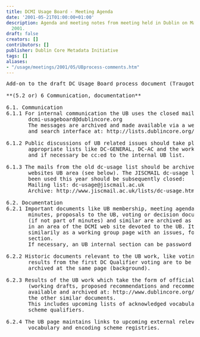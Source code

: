 ```yaml
---
title: DCMI Usage Board - Meeting Agenda
date: '2001-05-21T01:00:00+01:00'
description: Agenda and meeting notes from meeting held in Dublin on May 21 - 22,
  2001.
draft: false
creators: []
contributors: []
publisher: Dublin Core Metadata Initiative
tags: []
aliases:
- "/usage/meetings/2001/05/UBprocess-comments.htm"
---
```


<pre>Add-on to the draft DC Usage Board process document (Traugott):

**(5.2 or) 6 Communication, documentation**

6.1. Communication
6.1.1 For internal communication the UB uses the closed mailing list 
       dcmi-usageboard@dublincore.org
       The messages are archived and made available via a web-based browsing 
       and search interface at: http://lists.dublincore.org/?5

6.1.2 Public discussions of UB related issues should take place in the
       appropriate lists like DC-GENERAL, DC-AC and the working group lists
       and if necessary be cc:ed to the internal UB list.

6.1.3 The mails from the old dc-usage list should be archived in the DCMI     
       websites UB area (see below). The JISCMAIL dc-usage list which has not    
       been used this year should be subsequently closed:
       Mailing list: dc-usage@jiscmail.ac.uk
       Archive: http://www.jiscmail.ac.uk/lists/dc-usage.html

6.2. Documentation
6.2.1 Important documents like UB membership, meeting agendas, meeting        
       minutes, proposals to the UB, voting or decision documents and results    
       (if not part of minutes) and similar are archived as separate documents 
       in an area of the DCMI web site devoted to the UB. It could be structured 
       similarily as a working group page with an issues, forums and resources 
       section. 
       If necessary, an UB internal section can be password protected.
     
6.2.2 Historic documents relevant to the UB work, like voting proposals and
       results from the first DC Qualifier voting are to be gathered and 
       archived at the same page (background).

6.2.3 Results of the UB work which take the form of official DCMI documents
       (working drafts, proposed recommendations and recommendations) are made
       available and archived at: http://www.dublincore.org/documents/ as all
       the other similar documents.
       This includes upcoming lists of acknowledged vocabulary and encoding 
       scheme qualifiers.

6.2.4 The UB page maintains links to upcoming external relevant metadata, 
       vocabulary and encoding scheme registries.
</pre>

